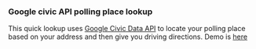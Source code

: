 ### Google civic API polling place lookup

This quick lookup uses [Google Civic Data API](https://developers.google.com/civic-information/) to locate your polling place based on your address and then give you driving directions. Demo is [here](http://projects.chrislkeller.com/demos/civic-api-polling-places/)